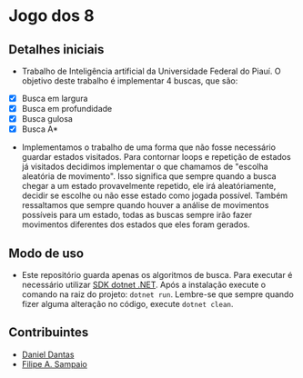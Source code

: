 # Jogo dos 8

## Detalhes iniciais

* Trabalho de Inteligência artificial da Universidade Federal do Piauí. O objetivo deste trabalho é implementar 4 buscas, que são:
- [x] Busca em largura
- [x] Busca em profundidade
- [x] Busca gulosa
- [x] Busca A*

* Implementamos o trabalho de uma forma que não fosse necessário guardar estados visitados. Para contornar loops e repetição de estados já visitados decidimos implementar o que chamamos de "escolha aleatória de movimento". Isso significa que sempre quando a busca chegar a um estado provavelmente repetido, ele irá aleatóriamente, decidir se escolhe ou não esse estado como jogada possível. Também ressaltamos que sempre quando houver a análise de movimentos possíveis para um estado, todas as buscas sempre irão fazer movimentos diferentes dos estados que eles foram gerados.

## Modo de uso

* Este repositório guarda apenas os algoritmos de busca. Para executar é necessário utilizar [SDK dotnet .NET](https://dotnet.microsoft.com/download). Após a instalação execute o comando na raiz do projeto: ``` dotnet run ```. Lembre-se que sempre quando fizer alguma alteração no código, execute ``` dotnet clean ```.

## Contribuintes
- [Daniel Dantas](https://github.com/DanielDantasL)
- [Filipe A. Sampaio](https://github.com/filipeas)
